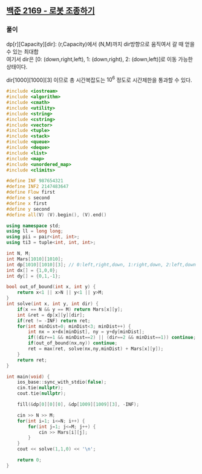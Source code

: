 ## [백준 2169 - 로봇 조종하기](https://www.acmicpc.net/problem/2169)

### 풀이
dp[r][Capacity][dir]: (r,Capacity)에서 (N,M)까지 dir방향으로 움직여서 갈 때 얻을 수 있는 최대합  
여기서 dir은 [0: (down,right,left), 1: (down,right), 2: (down,left)]로 이동 가능한 상태이다.  

dir[1000][1000][3] 이므로 총 시간복잡도는 $10^6$ 정도로 시간제한을 통과할 수 있다.

```c++
#include <iostream>
#include <algorithm>
#include <cmath>
#include <utility>
#include <string>
#include <cstring>
#include <vector>
#include <tuple>
#include <stack>
#include <queue>
#include <deque>
#include <list>
#include <map>
#include <unordered_map>
#include <climits>

#define INF 987654321
#define INF2 2147483647
#define Flow first
#define s second
#define x first
#define y second
#define all(V) (V).begin(), (V).end()

using namespace std;
using ll = long long;
using pii = pair<int, int>;
using ti3 = tuple<int, int, int>;

int N, M;
int Mars[1010][1010];
int dp[1010][1010][3]; // 0:left,right,down, 1:right,down, 2:left,down
int dx[] = {1,0,0};
int dy[] = {0,1,-1};

bool out_of_bound(int x, int y) {
    return x<1 || x>N || y<1 || y>M;
}
int solve(int x, int y, int dir) {
    if(x == N && y == M) return Mars[x][y];
    int &ret = dp[x][y][dir];
    if(ret != -INF) return ret;
    for(int minDist=0; minDist<3; minDist++) {
        int nx = x+dx[minDist], ny = y+dy[minDist];
        if((dir==1 && minDist==2) || (dir==2 && minDist==1)) continue;
        if(out_of_bound(nx,ny)) continue;
        ret = max(ret, solve(nx,ny,minDist) + Mars[x][y]);
    }
    return ret;
}

int main(void) {
    ios_base::sync_with_stdio(false);
    cin.tie(nullptr);
    cout.tie(nullptr);

    fill(&dp[0][0][0], &dp[1009][1009][3], -INF);

    cin >> N >> M;
    for(int i=1; i<=N; i++) {
        for(int j=1; j<=M; j++) {
            cin >> Mars[i][j];
        }
    }
    cout << solve(1,1,0) << '\n';

    return 0;
}
```